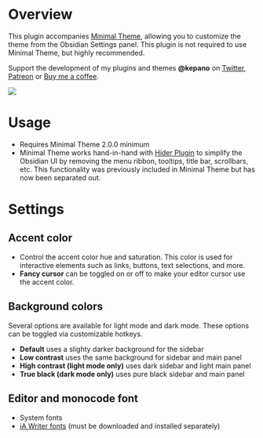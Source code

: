 # Overview

This plugin accompanies [Minimal Theme](https://github.com/kepano/obsidian-minimal), allowing you to customize the theme from the Obsidian Settings panel. This plugin is not required to use Minimal Theme, but highly recommended.

Support the development of my plugins and themes **@kepano** on [Twitter](https://www.twitter.com/kepano), [Patreon](https://www.patreon.com/kepano) or [Buy me a coffee](https://www.buymeacoffee.com/kepano).

<a href="https://www.buymeacoffee.com/kepano"><img src="https://img.buymeacoffee.com/button-api/?text=Buy me a coffee&emoji=&slug=kepano&button_colour=5F7FFF&font_colour=ffffff&font_family=Poppins&outline_colour=000000&coffee_colour=FFDD00"></a>

# Usage

- Requires Minimal Theme 2.0.0 minimum
- Minimal Theme works hand-in-hand with [Hider Plugin](https://github.com/kepano/obsidian-hider) to simplify the Obsidian UI by removing the menu ribbon, tooltips, title bar, scrollbars, etc. This functionality was previously included in Minimal Theme but has now been separated out.

# Settings

## Accent color

- Control the accent color hue and saturation. This color is used for interactive elements such as links, buttons, text selections, and more.
- **Fancy cursor** can be toggled on or off to make your editor cursor use the accent color.

## Background colors

Several options are available for light mode and dark mode. These options can be toggled via customizable hotkeys.

- **Default** uses a slighty darker background for the sidebar
- **Low contrast** uses the same background for sidebar and main panel
- **High contrast (light mode only)** uses dark sidebar and light main panel
- **True black (dark mode only)** uses pure black sidebar and main panel

## Editor and monocode font
- System fonts
- [iA Writer fonts](https://ia.net/downloads#fonts) (must be downloaded and installed separately)
